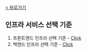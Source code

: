 [< 뒤로가기](../README.md)

## 인프라 서비스 선택 기준

1. 프론트엔드 인프라 선택 기준 - [Click](./frontend/README.md)
2. 백엔드 인프라 선택 기준 - [Click](./backend/README.md)
